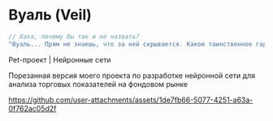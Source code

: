 # Вуаль (Veil)
```js
// Хаха, почему бы так и не назвать?
"Вуаль... Прям не знаешь, что за ней скрывается. Какое таинственное гадание красоты!"
```
Pet-проект | Нейронные сети

Порезанная версия моего проекта по разработке нейронной сети для анализа торговых показателей на фондовом рынке

https://github.com/user-attachments/assets/1de7fb66-5077-4251-a63a-0f762ac05d2f

